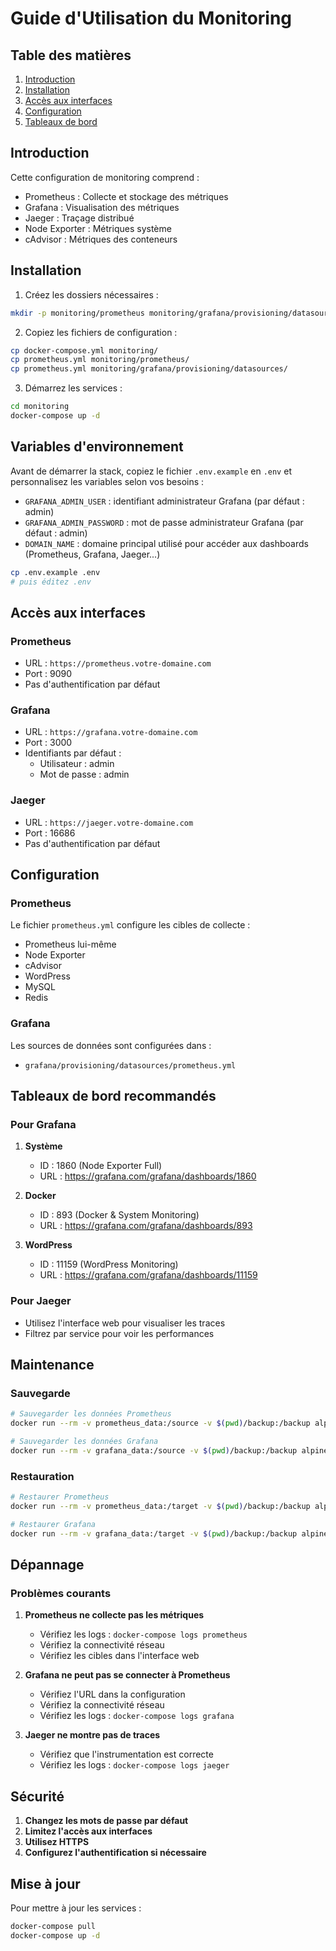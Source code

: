 # Guide d'Utilisation du Monitoring

## Table des matières
1. [Introduction](#introduction)
2. [Installation](#installation)
3. [Accès aux interfaces](#accès-aux-interfaces)
4. [Configuration](#configuration)
5. [Tableaux de bord](#tableaux-de-bord)

## Introduction

Cette configuration de monitoring comprend :
- Prometheus : Collecte et stockage des métriques
- Grafana : Visualisation des métriques
- Jaeger : Traçage distribué
- Node Exporter : Métriques système
- cAdvisor : Métriques des conteneurs

## Installation

1. Créez les dossiers nécessaires :
```bash
mkdir -p monitoring/prometheus monitoring/grafana/provisioning/datasources
```

2. Copiez les fichiers de configuration :
```bash
cp docker-compose.yml monitoring/
cp prometheus.yml monitoring/prometheus/
cp prometheus.yml monitoring/grafana/provisioning/datasources/
```

3. Démarrez les services :
```bash
cd monitoring
docker-compose up -d
```

## Variables d'environnement

Avant de démarrer la stack, copiez le fichier `.env.example` en `.env` et personnalisez les variables selon vos besoins :

- `GRAFANA_ADMIN_USER` : identifiant administrateur Grafana (par défaut : admin)
- `GRAFANA_ADMIN_PASSWORD` : mot de passe administrateur Grafana (par défaut : admin)
- `DOMAIN_NAME` : domaine principal utilisé pour accéder aux dashboards (Prometheus, Grafana, Jaeger...)

```bash
cp .env.example .env
# puis éditez .env
```

## Accès aux interfaces

### Prometheus
- URL : `https://prometheus.votre-domaine.com`
- Port : 9090
- Pas d'authentification par défaut

### Grafana
- URL : `https://grafana.votre-domaine.com`
- Port : 3000
- Identifiants par défaut :
  - Utilisateur : admin
  - Mot de passe : admin

### Jaeger
- URL : `https://jaeger.votre-domaine.com`
- Port : 16686
- Pas d'authentification par défaut

## Configuration

### Prometheus
Le fichier `prometheus.yml` configure les cibles de collecte :
- Prometheus lui-même
- Node Exporter
- cAdvisor
- WordPress
- MySQL
- Redis

### Grafana
Les sources de données sont configurées dans :
- `grafana/provisioning/datasources/prometheus.yml`

## Tableaux de bord recommandés

### Pour Grafana
1. **Système**
   - ID : 1860 (Node Exporter Full)
   - URL : https://grafana.com/grafana/dashboards/1860

2. **Docker**
   - ID : 893 (Docker & System Monitoring)
   - URL : https://grafana.com/grafana/dashboards/893

3. **WordPress**
   - ID : 11159 (WordPress Monitoring)
   - URL : https://grafana.com/grafana/dashboards/11159

### Pour Jaeger
- Utilisez l'interface web pour visualiser les traces
- Filtrez par service pour voir les performances

## Maintenance

### Sauvegarde
```bash
# Sauvegarder les données Prometheus
docker run --rm -v prometheus_data:/source -v $(pwd)/backup:/backup alpine tar czf /backup/prometheus.tar.gz -C /source .

# Sauvegarder les données Grafana
docker run --rm -v grafana_data:/source -v $(pwd)/backup:/backup alpine tar czf /backup/grafana.tar.gz -C /source .
```

### Restauration
```bash
# Restaurer Prometheus
docker run --rm -v prometheus_data:/target -v $(pwd)/backup:/backup alpine sh -c "rm -rf /target/* && tar xzf /backup/prometheus.tar.gz -C /target"

# Restaurer Grafana
docker run --rm -v grafana_data:/target -v $(pwd)/backup:/backup alpine sh -c "rm -rf /target/* && tar xzf /backup/grafana.tar.gz -C /target"
```

## Dépannage

### Problèmes courants

1. **Prometheus ne collecte pas les métriques**
   - Vérifiez les logs : `docker-compose logs prometheus`
   - Vérifiez la connectivité réseau
   - Vérifiez les cibles dans l'interface web

2. **Grafana ne peut pas se connecter à Prometheus**
   - Vérifiez l'URL dans la configuration
   - Vérifiez la connectivité réseau
   - Vérifiez les logs : `docker-compose logs grafana`

3. **Jaeger ne montre pas de traces**
   - Vérifiez que l'instrumentation est correcte
   - Vérifiez les logs : `docker-compose logs jaeger`

## Sécurité

1. **Changez les mots de passe par défaut**
2. **Limitez l'accès aux interfaces**
3. **Utilisez HTTPS**
4. **Configurez l'authentification si nécessaire**

## Mise à jour

Pour mettre à jour les services :
```bash
docker-compose pull
docker-compose up -d
``` 